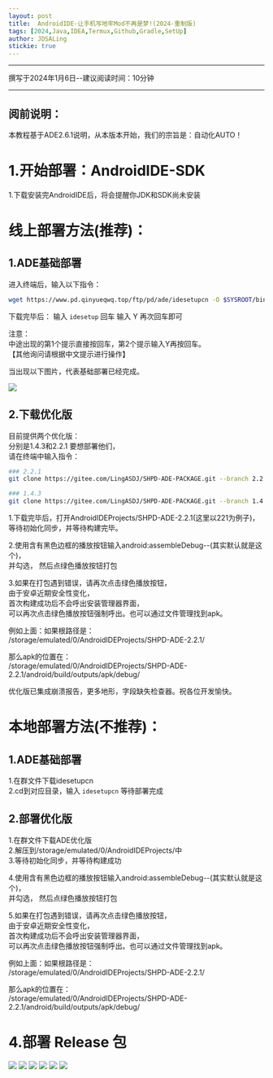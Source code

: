 ```yaml
---
layout: post
title:  AndroidIDE-让手机写地牢Mod不再是梦!(2024-重制版)
tags: [2024,Java,IDEA,Termux,Github,Gradle,SetUp]
author: JDSALing
stickie: true
---
```


---
撰写于2024年1月6日--建议阅读时间：10分钟

---

## 阅前说明：
本教程基于ADE2.6.1说明，从本版本开始，我们的宗旨是：自动化AUTO！

# 1.开始部署：AndroidIDE-SDK
1.下载安装完AndroidIDE后，将会提醒你JDK和SDK尚未安装

# 线上部署方法(推荐)：

## 1.ADE基础部署
进入终端后，输入以下指令：

```bash
wget https://www.pd.qinyueqwq.top/ftp/pd/ade/idesetupcn -O $SYSROOT/bin/idesetup && chmod +x $SYSROOT/bin/idesetup
```

下载完毕后：
输入 `idesetup` 回车 输入 Y 再次回车即可

注意：  
中途出现的第1个提示直接按回车，第2个提示输入Y再按回车。   
【其他询问请根据中文提示进行操作】


当出现以下图片，代表基础部署已经完成。

<img src="https://rust.coldmint.top/ftp/ling/cdnpng/ready.jpg">


## 2.下载优化版
目前提供两个优化版：   
分别是1.4.3和2.2.1
要想部署他们，  
请在终端中输入指令：   

```bash
### 2.2.1
git clone https://gitee.com/LingASDJ/SHPD-ADE-PACKAGE.git --branch 2.2.1-ADE /storage/emulated/0/AndroidIDEProjects/SHPD-ADE-2.2.1
```

```bash
### 1.4.3
git clone https://gitee.com/LingASDJ/SHPD-ADE-PACKAGE.git --branch 1.4.3-ADE /storage/emulated/0/AndroidIDEProjects/SHPD-ADE-1.4.3
```

1.下载完毕后，打开AndroidIDEProjects/SHPD-ADE-2.2.1(这里以221为例子)，    
等待初始化同步，并等待构建完毕。  

2.使用含有黑色边框的播放按钮输入android:assembleDebug--(其实默认就是这个)，    
并勾选， 然后点绿色播放按钮打包

3.如果在打包遇到错误，请再次点击绿色播放按钮，  
由于安卓近期安全性变化，  
首次构建成功后不会呼出安装管理器界面，    
可以再次点击绿色播放按钮强制呼出。也可以通过文件管理找到apk。  

例如上面：如果根路径是：   
/storage/emulated/0/AndroidIDEProjects/SHPD-ADE-2.2.1/

那么apk的位置在：   
/storage/emulated/0/AndroidIDEProjects/SHPD-ADE-2.2.1/android/build/outputs/apk/debug/

优化版已集成崩溃报告，更多地形，字段缺失检查器。祝各位开发愉快。

# 本地部署方法(不推荐)：

## 1.ADE基础部署
1.在群文件下载idesetupcn   
2.cd到对应目录，输入 `idesetupcn` 等待部署完成

## 2.部署优化版
1.在群文件下载ADE优化版   
2.解压到/storage/emulated/0/AndroidIDEProjects/中   
3.等待初始化同步，并等待构建成功

4.使用含有黑色边框的播放按钮输入android:assembleDebug--(其实默认就是这个)，   
并勾选， 然后点绿色播放按钮打包

5.如果在打包遇到错误，请再次点击绿色播放按钮，    
由于安卓近期安全性变化，    
首次构建成功后不会呼出安装管理器界面，    
可以再次点击绿色播放按钮强制呼出。也可以通过文件管理找到apk。  

例如上面：如果根路径是：  
/storage/emulated/0/AndroidIDEProjects/SHPD-ADE-2.2.1/

那么apk的位置在：  
/storage/emulated/0/AndroidIDEProjects/SHPD-ADE-2.2.1/android/build/outputs/apk/debug/

# 4.部署 Release 包

<img src="https://rust.coldmint.top/ftp/ling/cdnpng/adepng/release1.jpg">
<img src="https://rust.coldmint.top/ftp/ling/cdnpng/adepng/release2.jpg">
<img src="https://rust.coldmint.top/ftp/ling/cdnpng/adepng/release3.jpg">
<img src="https://rust.coldmint.top/ftp/ling/cdnpng/adepng/release4.jpg">
<img src="https://rust.coldmint.top/ftp/ling/cdnpng/adepng/release5.jpg">
<img src="https://rust.coldmint.top/ftp/ling/cdnpng/adepng/release6.jpg">
